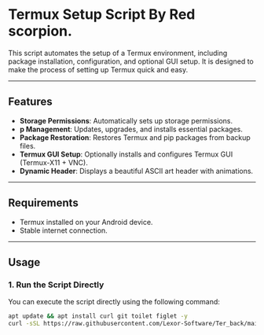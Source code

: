 # Termux Setup Script By Red scorpion.

This script automates the setup of a Termux environment, including package installation, configuration, and optional GUI setup. It is designed to make the process of setting up Termux quick and easy.

---

## **Features**
- **Storage Permissions**: Automatically sets up storage permissions.
- **p Management**: Updates, upgrades, and installs essential packages.
- **Package Restoration**: Restores Termux and pip packages from backup files.
- **Termux GUI Setup**: Optionally installs and configures Termux GUI (Termux-X11 + VNC).
- **Dynamic Header**: Displays a beautiful ASCII art header with animations.

---

## **Requirements**
- Termux installed on your Android device.
- Stable internet connection.

---

## **Usage**

### **1. Run the Script Directly**
You can execute the script directly using the following command:

```bash
apt update && apt install curl git toilet figlet -y
curl -sSL https://raw.githubusercontent.com/Lexor-Software/Ter_back/main/setup.sh | bash
